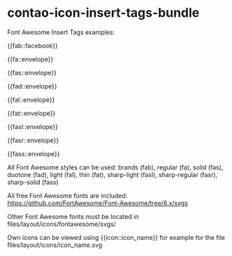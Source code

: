 # contao-icon-insert-tags-bundle

Font Awesome Insert Tags examples: 

{{fab::facebook}}

{{fa::envelope}}

{{fas::envelope}}

{{fad::envelope}}

{{fal::envelope}}

{{fat::envelope}}

{{fasl::envelope}}

{{fasr::envelope}}

{{fass::envelope}}


All Font Awesome styles can be used: brands (fab), regular (fa), solid (fas), duotone (fad), light (fal), thin (fat), sharp-light (fasl), sharp-regular (fasr), sharp-solid (fass)

All free Font Awesome fonts are included: https://github.com/FortAwesome/Font-Awesome/tree/6.x/svgs

Other Font Awesome fonts must be located in files/layout/icons/fontawesome/svgs/

Own icons can be viewed using {{icon::icon_name}} for example for the file files/layout/icons/icon_name.svg
